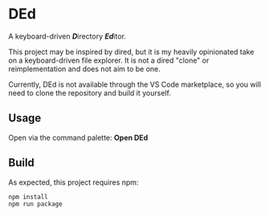 # DEd

A keyboard-driven ***D***irectory ***Ed***itor.

This project may be inspired by dired, but it is my heavily opinionated take on a keyboard-driven file explorer.
It is not a dired "clone" or reimplementation and does not aim to be one.

Currently, DEd is not available through the VS Code marketplace, so you will need to clone the repository and build it yourself.

## Usage

Open via the command palette: **Open DEd**

## Build

As expected, this project requires npm:

```sh
npm install
npm run package
```
